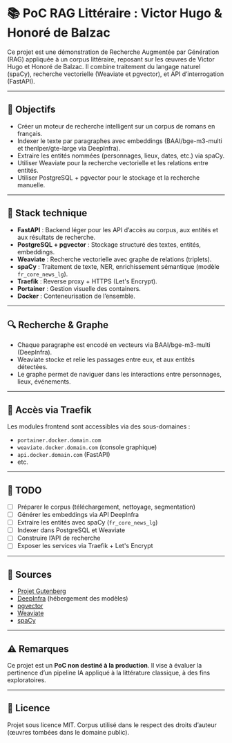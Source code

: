 # 📚 PoC RAG Littéraire : Victor Hugo & Honoré de Balzac

Ce projet est une démonstration de Recherche Augmentée par Génération (RAG) appliquée à un corpus littéraire, reposant sur les œuvres de Victor Hugo et Honoré de Balzac. Il combine traitement du langage naturel (spaCy), recherche vectorielle (Weaviate et pgvector), et API d’interrogation (FastAPI).

---

## 🎯 Objectifs

- Créer un moteur de recherche intelligent sur un corpus de romans en français.
- Indexer le texte par paragraphes avec embeddings (BAAI/bge-m3-multi et thenlper/gte-large via DeepInfra).
- Extraire les entités nommées (personnages, lieux, dates, etc.) via spaCy.
- Utiliser Weaviate pour la recherche vectorielle et les relations entre entités.
- Utiliser PostgreSQL + pgvector pour le stockage et la recherche manuelle.

---

## 🧱 Stack technique

- **FastAPI** : Backend léger pour les API d’accès au corpus, aux entités et aux résultats de recherche.
- **PostgreSQL + pgvector** : Stockage structuré des textes, entités, embeddings.
- **Weaviate** : Recherche vectorielle avec graphe de relations (triplets).
- **spaCy** : Traitement de texte, NER, enrichissement sémantique (modèle `fr_core_news_lg`).
- **Traefik** : Reverse proxy + HTTPS (Let's Encrypt).
- **Portainer** : Gestion visuelle des containers.
- **Docker** : Conteneurisation de l’ensemble.

---

## 🔍 Recherche & Graphe

- Chaque paragraphe est encodé en vecteurs via BAAI/bge-m3-multi (DeepInfra).
- Weaviate stocke et relie les passages entre eux, et aux entités détectées.
- Le graphe permet de naviguer dans les interactions entre personnages, lieux, événements.

---

## 🔧 Accès via Traefik

Les modules frontend sont accessibles via des sous-domaines :
- `portainer.docker.domain.com`
- `weaviate.docker.domain.com` (console graphique)
- `api.docker.domain.com` (FastAPI)
- etc.

---

## 🚧 TODO

- [ ] Préparer le corpus (téléchargement, nettoyage, segmentation)
- [ ] Générer les embeddings via API DeepInfra
- [ ] Extraire les entités avec spaCy (`fr_core_news_lg`)
- [ ] Indexer dans PostgreSQL et Weaviate
- [ ] Construire l’API de recherche
- [ ] Exposer les services via Traefik + Let's Encrypt

---

## 📘 Sources

- [Projet Gutenberg](https://www.gutenberg.org)
- [DeepInfra](https://deepinfra.com) (hébergement des modèles)
- [pgvector](https://github.com/pgvector/pgvector)
- [Weaviate](https://weaviate.io)
- [spaCy](https://spacy.io)

---

## ⚠️ Remarques

Ce projet est un **PoC non destiné à la production**. Il vise à évaluer la pertinence d’un pipeline IA appliqué à la littérature classique, à des fins exploratoires.

---

## 📄 Licence

Projet sous licence MIT. Corpus utilisé dans le respect des droits d’auteur (œuvres tombées dans le domaine public).

